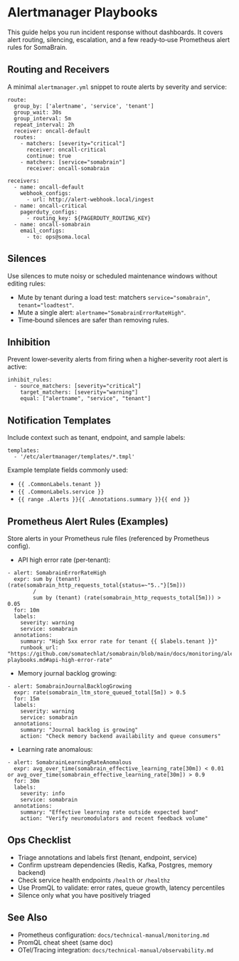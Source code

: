 # Alertmanager Playbooks

This guide helps you run incident response without dashboards. It covers alert routing, silencing, escalation, and a few ready‑to‑use Prometheus alert rules for SomaBrain.

## Routing and Receivers

A minimal `alertmanager.yml` snippet to route alerts by severity and service:

```
route:
  group_by: ['alertname', 'service', 'tenant']
  group_wait: 30s
  group_interval: 5m
  repeat_interval: 2h
  receiver: oncall-default
  routes:
    - matchers: [severity="critical"]
      receiver: oncall-critical
      continue: true
    - matchers: [service="somabrain"]
      receiver: oncall-somabrain

receivers:
  - name: oncall-default
    webhook_configs:
      - url: http://alert-webhook.local/ingest
  - name: oncall-critical
    pagerduty_configs:
      - routing_key: ${PAGERDUTY_ROUTING_KEY}
  - name: oncall-somabrain
    email_configs:
      - to: ops@soma.local
```

## Silences

Use silences to mute noisy or scheduled maintenance windows without editing rules:

- Mute by tenant during a load test: matchers `service="somabrain"`, `tenant="loadtest"`.
- Mute a single alert: `alertname="SomabrainErrorRateHigh"`.
- Time‑bound silences are safer than removing rules.

## Inhibition

Prevent lower‑severity alerts from firing when a higher‑severity root alert is active:

```
inhibit_rules:
  - source_matchers: [severity="critical"]
    target_matchers: [severity="warning"]
    equal: ["alertname", "service", "tenant"]
```

## Notification Templates

Include context such as tenant, endpoint, and sample labels:

```
templates:
  - '/etc/alertmanager/templates/*.tmpl'
```

Example template fields commonly used:
- `{{ .CommonLabels.tenant }}`
- `{{ .CommonLabels.service }}`
- `{{ range .Alerts }}{{ .Annotations.summary }}{{ end }}`

## Prometheus Alert Rules (Examples)

Store alerts in your Prometheus rule files (referenced by Prometheus config).

- API high error rate (per‑tenant):
```
- alert: SomabrainErrorRateHigh
  expr: sum by (tenant) (rate(somabrain_http_requests_total{status=~"5.."}[5m]))
        /
        sum by (tenant) (rate(somabrain_http_requests_total[5m])) > 0.05
  for: 10m
  labels:
    severity: warning
    service: somabrain
  annotations:
    summary: "High 5xx error rate for tenant {{ $labels.tenant }}"
    runbook_url: "https://github.com/somatechlat/somabrain/blob/main/docs/monitoring/alertmanager-playbooks.md#api-high-error-rate"
```

- Memory journal backlog growing:
```
- alert: SomabrainJournalBacklogGrowing
  expr: rate(somabrain_ltm_store_queued_total[5m]) > 0.5
  for: 15m
  labels:
    severity: warning
    service: somabrain
  annotations:
    summary: "Journal backlog is growing"
    action: "Check memory backend availability and queue consumers"
```

- Learning rate anomalous:
```
- alert: SomabrainLearningRateAnomalous
  expr: avg_over_time(somabrain_effective_learning_rate[30m]) < 0.01 or avg_over_time(somabrain_effective_learning_rate[30m]) > 0.9
  for: 30m
  labels:
    severity: info
    service: somabrain
  annotations:
    summary: "Effective learning rate outside expected band"
    action: "Verify neuromodulators and recent feedback volume"
```

## Ops Checklist

- Triage annotations and labels first (tenant, endpoint, service)
- Confirm upstream dependencies (Redis, Kafka, Postgres, memory backend)
- Check service health endpoints `/health` or `/healthz`
- Use PromQL to validate: error rates, queue growth, latency percentiles
- Silence only what you have positively triaged

## See Also

- Prometheus configuration: `docs/technical-manual/monitoring.md`
- PromQL cheat sheet (same doc)
- OTel/Tracing integration: `docs/technical-manual/observability.md`
